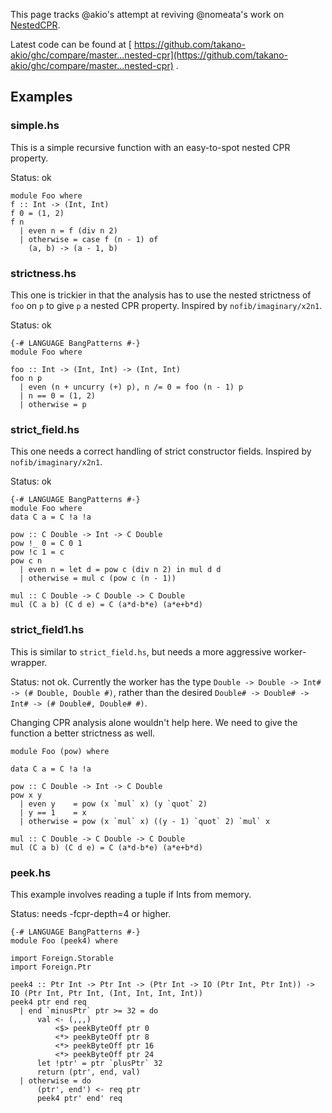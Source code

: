 
This page tracks \@akio's attempt at reviving \@nomeata's work on [NestedCPR](nested-cpr).



Latest code can be found at [
https://github.com/takano-akio/ghc/compare/master...nested-cpr](https://github.com/takano-akio/ghc/compare/master...nested-cpr) .


## Examples


### simple.hs



This is a simple recursive function with an easy-to-spot nested CPR property.



Status: ok


```
module Foo where
f :: Int -> (Int, Int)
f 0 = (1, 2)
f n
  | even n = f (div n 2)
  | otherwise = case f (n - 1) of
    (a, b) -> (a - 1, b)
```

### strictness.hs



This one is trickier in that the analysis has to use the nested strictness of `foo` on `p` to give `p` a nested CPR property. Inspired by `nofib/imaginary/x2n1`.



Status: ok


```
{-# LANGUAGE BangPatterns #-}
module Foo where

foo :: Int -> (Int, Int) -> (Int, Int)
foo n p
  | even (n + uncurry (+) p), n /= 0 = foo (n - 1) p
  | n == 0 = (1, 2)
  | otherwise = p
```

### strict\_field.hs



This one needs a correct handling of strict constructor fields. Inspired by `nofib/imaginary/x2n1`.



Status: ok


```
{-# LANGUAGE BangPatterns #-}
module Foo where
data C a = C !a !a

pow :: C Double -> Int -> C Double
pow !_ 0 = C 0 1
pow !c 1 = c
pow c n
  | even n = let d = pow c (div n 2) in mul d d
  | otherwise = mul c (pow c (n - 1))

mul :: C Double -> C Double -> C Double
mul (C a b) (C d e) = C (a*d-b*e) (a*e+b*d)
```

### strict\_field1.hs



This is similar to `strict_field.hs`, but needs a more aggressive worker-wrapper.



Status: not ok. Currently the worker has the type `Double -> Double -> Int# -> (# Double, Double #)`, rather than the desired `Double# -> Double# -> Int# -> (# Double#, Double# #)`.



Changing CPR analysis alone wouldn't help here. We need to give the function a better strictness as well.


```
module Foo (pow) where

data C a = C !a !a

pow :: C Double -> Int -> C Double
pow x y
  | even y    = pow (x `mul` x) (y `quot` 2)
  | y == 1    = x
  | otherwise = pow (x `mul` x) ((y - 1) `quot` 2) `mul` x

mul :: C Double -> C Double -> C Double
mul (C a b) (C d e) = C (a*d-b*e) (a*e+b*d)
```

### peek.hs



This example involves reading a tuple if Ints from memory.



Status: needs -fcpr-depth=4 or higher.


```
{-# LANGUAGE BangPatterns #-}
module Foo (peek4) where

import Foreign.Storable
import Foreign.Ptr

peek4 :: Ptr Int -> Ptr Int -> (Ptr Int -> IO (Ptr Int, Ptr Int)) -> IO (Ptr Int, Ptr Int, (Int, Int, Int, Int))
peek4 ptr end req
  | end `minusPtr` ptr >= 32 = do
      val <- (,,,)
          <$> peekByteOff ptr 0
          <*> peekByteOff ptr 8
          <*> peekByteOff ptr 16
          <*> peekByteOff ptr 24
      let !ptr' = ptr `plusPtr` 32
      return (ptr', end, val)
  | otherwise = do
      (ptr', end') <- req ptr
      peek4 ptr' end' req
```